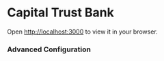 # Capital Trust Bank

Open [http://localhost:3000](http://localhost:3000) to view it in your browser.

### Advanced Configuration

